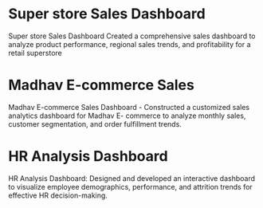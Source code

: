 # Super store Sales Dashboard  
Super store Sales Dashboard 
Created a comprehensive sales dashboard to analyze product performance,
regional sales trends, and profitability for a retail superstore 

# Madhav E-commerce Sales

Madhav E-commerce Sales
Dashboard - Constructed a customized sales analytics dashboard for Madhav E-
commerce to analyze monthly sales, customer segmentation, and order fulfillment trends.

# HR Analysis Dashboard

HR Analysis Dashboard: Designed and developed an interactive dashboard to visualize employee
demographics, performance, and attrition trends for effective HR decision-making.
